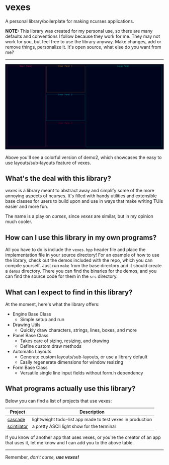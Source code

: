 # vexes

A personal library/boilerplate for making ncurses applications.

__NOTE:__ This library was created for my personal use, so there are many
defaults and conventions I follow because they work for me. They may not work
for you, but feel free to use the library anyway. Make changes, add or remove
things, personalize it. It's open source, what else do you want from me?

------------------------------------------------------------------------------

![vexes layouts showcase](showcase.png)

Above you'll see a colorful version of demo2, which showcases the easy to use
layouts/sub-layouts feature of vexes.

## What's the deal with this library?

_vexes_ is a library meant to abstract away and simplify some of the more
annoying aspects of ncurses. It's filled with handy utilities and extensible
base classes for users to build upon and use in ways that make writing TUIs
easier and more fun.

The name is a play on _curses_, since _vexes_ are similar, but in my opinion
much cooler.

## How can I use this library in my own programs?

All you have to do is include the `vexes.hpp` header file and place the
implementation file in your source directory! For an example of how to use the
library, check out the demos included with the repo, which you can compile
yourself. Just run `make` from the base directory and it should create a
`demos` directory. There you can find the binaries for the demos, and you can
find the source code for them in the `src` directory.

## What can I expect to find in this library?

At the moment, here's what the library offers:

- Engine Base Class
    - Simple setup and run
- Drawing Utils
    - Quickly draw characters, strings, lines, boxes, and more
- Panel Base Class
    - Takes care of sizing, resizing, and drawing
    - Define custom draw methods
- Automatic Layouts
    - Generate custom layouts/sub-layouts, or use a library default
    - Easily regenerate dimensions for window resizing
- Form Base Class
    - Versatile single line input fields without form.h dependency

## What programs actually use this library?

Below you can find a list of projects that use vexes:

Project | Description
--------|------------
[cascade](https://github.com/Nynergy/cascade) | lightweight todo-list app made to test vexes in production
[scintilator](https://github.com/Nynergy/scintilator) | a pretty ASCII light show for the terminal

If you know of another app that uses vexes, or you're the creator of an app
that uses it, let me know and I can add you to the above table.

------------------------------------------------------------------------------

Remember, _don't curse,_ ___use vexes!___
